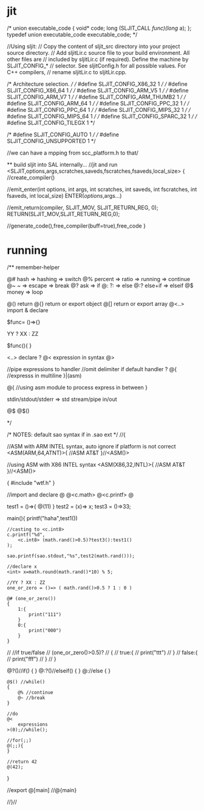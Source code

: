 # jit

/*
union executable_code {
	void* code;
	long (SLJIT_CALL *func)(long* a);
};
typedef union executable_code executable_code;
*/

//Using sljit:
//  Copy the content of sljit_src directory into your project source directory.
//  Add sljitLir.c source file to your build environment. All other files are
//  included by sljitLir.c (if required). Define the machine by SLJIT_CONFIG_*
//  selector. See sljitConfig.h for all possible values. For C++ compilers,
//  rename sljitLir.c to sljitLir.cpp.

/* Architecture selection. */
/* #define SLJIT_CONFIG_X86_32 1 */
/* #define SLJIT_CONFIG_X86_64 1 */
/* #define SLJIT_CONFIG_ARM_V5 1 */
/* #define SLJIT_CONFIG_ARM_V7 1 */
/* #define SLJIT_CONFIG_ARM_THUMB2 1 */
/* #define SLJIT_CONFIG_ARM_64 1 */
/* #define SLJIT_CONFIG_PPC_32 1 */
/* #define SLJIT_CONFIG_PPC_64 1 */
/* #define SLJIT_CONFIG_MIPS_32 1 */
/* #define SLJIT_CONFIG_MIPS_64 1 */
/* #define SLJIT_CONFIG_SPARC_32 1 */
/* #define SLJIT_CONFIG_TILEGX 1 */

/* #define SLJIT_CONFIG_AUTO 1 */
/* #define SLJIT_CONFIG_UNSUPPORTED 1 */

//we can have a mpping from scc_platform.h to that/

** build sljit into SAL internally...
//jit and run
<SLJIT,options,args,scratches,saveds,fscratches,fsaveds,local_size>
{
//create_compiler()

//emit_enter(int options, int args, int scratches, int saveds, int fscratches, int fsaveds, int local_size)
ENTER($options,$args...)

//emit_return(compiler, SLJIT_MOV, SLJIT_RETURN_REG, 0);
RETURN(SLJIT_MOV,SLJIT_RETURN_REG,0);

//generate_code(),free_compiler(buff=true),free_code
}

# running

/** remember-helper

@#   hash => hashing => switch
@%   percent => ratio => running => continue
@~   ~ => escape => break
@?   ask => if
@:   ?: => else
@:?  else+if => elseif
@$   money => loop

@()  return
@{}  return or export object
@[]  return or export array
@<..> import & declare

$func= ()=>{}

YY ? XX : ZZ

$func(){
}

<..>    declare ?
@<
expression in syntax
@>

//pipe expressions to handler //omit delimiter if default handler ?
@{
//expresss in multiline
}|(asm)

@<asm>{
	//using asm module to process express in between
}

stdin/stdout/stderr
=> std stream/pipe in/out

@$
@$()

*/

/* NOTES: default sao syntax if in .sao ext */
//<sao>{

//ASM with ARM INTEL syntax, auto ignore if platform is not correct
<ASM(ARM,64,ATNT)>{
	//ASM AT&T
}//<ASM()>

//using ASM with X86 INTEL syntax
<ASM(X86,32,INTL)>{
	//ASM AT&T
}//<ASM()>

<c>{
	#include "wtf.h"
}

//import and declare
@<c>
@<c.math>
@<c.printf>
@<sao>

test1 = ()=>{ @(11) }
test2 = (x)=> x;
test3 = ()=>33;

main(){
	printf("haha",test1())

	//casting to <c.int8>
	c.printf("%d", 
		<c.int8> (math.rand()>0.5)?test3():test1()
	);

	sao.printf(sao.stdout,"%s",test2(math.rand()));

	//declare x
	<int> x=math.round(math.rand()*10) % 5;

	//YY ? XX : ZZ
	one_or_zero = ()=> ( math.rand()>0.5 ? 1 : 0 )

	@# (one_or_zero())
	{
		1:{
			print("111")
		}
		0:{
			print("000")
		}
	}

//	//if true/false
//	(one_or_zero()>0.5)?
//	{
//		true:{
//			print("ttt")
//		}
//		false:{
//			print("fff")
//		}
//	}

@?()//if()
{
}
@:?()//elseif()
{
}
@://else
{
}

	@$() //while()
	{
		@% //continue
		@~ //break
	}

	//do
	@<
		expressions
	>(0);//while();

	//for(;;)
	@(;;){
	}

	//return 42
	@(42);
}

//export
@[main]
//@{main}

//}//<sao>
